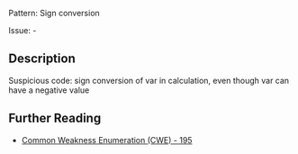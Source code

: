 Pattern: Sign conversion

Issue: -

## Description

Suspicious code: sign conversion of var in calculation, even though var can have a negative value

## Further Reading

* [Common Weakness Enumeration (CWE) - 195](https://cwe.mitre.org/data/definitions/195.html)